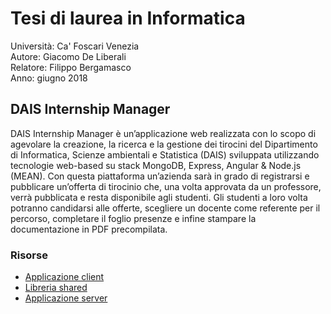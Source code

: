 # Tesi di laurea in Informatica
Università: Ca' Foscari Venezia <br>
Autore: Giacomo De Liberali <br>
Relatore: Filippo Bergamasco <br>
Anno: giugno 2018
## DAIS Internship Manager
DAIS Internship Manager è un’applicazione web realizzata con lo scopo di agevolare la creazione, la ricerca e la gestione dei tirocini del Dipartimento di Informatica, Scienze ambientali e Statistica (DAIS) sviluppata utilizzando tecnologie web-based su stack MongoDB, Express, Angular & Node.js (MEAN).
Con questa piattaforma un’azienda sarà in grado di registrarsi e pubblicare un’offerta di tirocinio che, una volta approvata da un professore, verrà pubblicata e resta disponibile agli studenti. Gli studenti a loro volta potranno candidarsi alle offerte, scegliere un docente come referente per il percorso, completare il foglio presenze e infine stampare la documentazione in PDF precompilata.

### Risorse
 - [Applicazione client](https://github.com/giacomodeliberali/thesis-dais-internship-manager/tree/master/client)
 - [Libreria shared](https://github.com/giacomodeliberali/thesis-dais-internship-manager/tree/master/core)
 - [Applicazione server](https://github.com/giacomodeliberali/thesis-dais-internship-manager/tree/master/server)